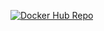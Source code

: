 [![Docker Hub Repo](https://img.shields.io/docker/pulls/DOCKER_HUB_USERNAME/RESPOSITORY_NAME.svg)](https://hub.docker.com/repository/docker/rdgxd/rest_with_spring_boot/general)
